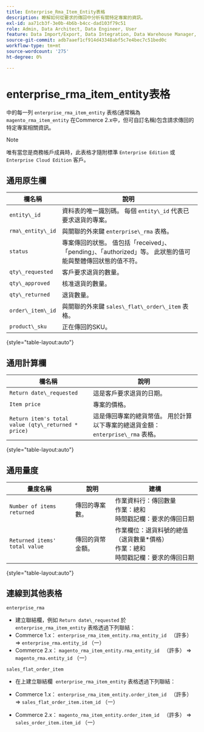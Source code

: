 ```yaml
---
title: Enterprise_Rma_Item_Entity表格
description: 瞭解如何從要求的傳回中分析有關特定專案的資訊。
exl-id: aa71cb3f-3e0b-4b6b-b4cc-dad103f79c51
role: Admin, Data Architect, Data Engineer, User
feature: Data Import/Export, Data Integration, Data Warehouse Manager, Commerce Tables
source-git-commit: adb7aaef1cf914d43348abf5c7e4bec7c51bed0c
workflow-type: tm+mt
source-wordcount: '275'
ht-degree: 0%

---
```


# enterprise_rma_item_entity表格

中的每一列 `enterprise_rma_item_entity` 表格(通常稱為 `magento_rma_item_entity` 在Commerce 2.x中，但可自訂名稱)包含請求傳回的特定專案相關資訊。

>[!NOTE]
>
>唯有當您是商務帳戶成員時，此表格才隨附標準 `Enterprise Edition` 或 `Enterprise Cloud Edition` 客戶。

## 通用原生欄

| **欄名稱** | **說明** |
|---|---|
| `entity\_id` | 資料表的唯一識別碼。 每個 `entity\_id` 代表已要求退貨的專案。 |
| `rma\_entity\_id` | 與關聯的外來鍵 `enterprise\_rma` 表格。 |
| `status` | 專案傳回的狀態。 值包括「received」、「pending」、「authorized」等。 此狀態的值可能與整體傳回狀態的值不符。 |
| `qty\_requested` | 客戶要求退貨的數量。 |
| `qty\_approved` | 核准退貨的數量。 |
| `qty\_returned` | 退貨數量。 |
| `order\_item\_id` | 與關聯的外來鍵 `sales\_flat\_order\_item` 表格。 |
| `product\_sku` | 正在傳回的SKU。 |

{style="table-layout:auto"}

## 通用計算欄

| **欄名稱** | **說明** |
|---|---|
| `Return date\_requested` | 這是客戶要求退貨的日期。 |
| `Item price` | 專案的價格。 |
| `Return item's total value (qty\_returned * price)` | 這是傳回專案的總貨幣值。 用於計算以下專案的總退貨金額： `enterprise\_rma` 表格。 |

{style="table-layout:auto"}

## 通用量度

| **量度名稱** | **說明** | **建構** |
|---|---|---|
| `Number of items returned` | 傳回的專案數。 | 作業資料行：傳回數量<br>作業：總和<br>時間戳記欄：要求的傳回日期 |
| `Returned items' total value` | 傳回的貨幣金額。 | 作業欄位：退貨料號的總值（退貨數量*價格）<br>作業：總和<br>時間戳記欄：要求的傳回日期 |

{style="table-layout:auto"}

## 連線到其他表格

`enterprise_rma`

* 建立聯結欄，例如 `Return date\_requested` 於 `enterprise_rma_item_entity` 表格透過下列聯結：
* Commerce 1.x： `enterprise_rma_item_entity.rma_entity_id ` （許多） => `enterprise_rma.entity_id` （一）
* Commerce 2.x： `magento_rma_item_entity.rma_entity_id ` （許多） => `magento_rma.entity_id` （一）

`sales_flat_order_item`

* 在上建立聯結欄  `enterprise_rma_item_entity` 表格透過下列聯結：

* Commerce 1.x： `enterprise_rma_item_entity.order_item_id ` （許多） => `sales_flat_order_item.item_id` （一）
* Commerce 2.x： `magento_rma_item_entity.order_item_id ` （許多） => `sales_order_item.item_id` （一）
